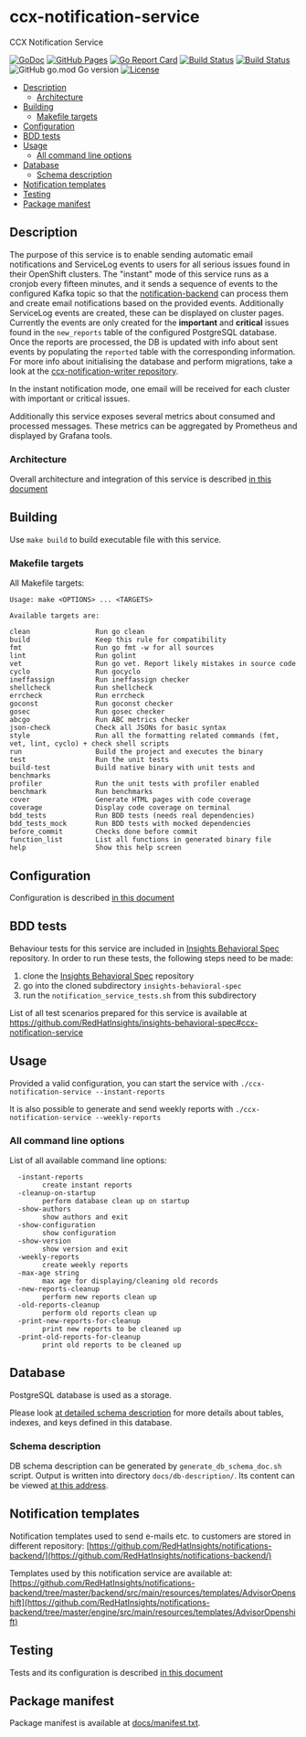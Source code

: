 # ccx-notification-service
CCX Notification Service

[![GoDoc](https://godoc.org/github.com/RedHatInsights/ccx-notification-service?status.svg)](https://godoc.org/github.com/RedHatInsights/ccx-notification-service)
[![GitHub Pages](https://img.shields.io/badge/%20-GitHub%20Pages-informational)](https://redhatinsights.github.io/ccx-notification-service/)
[![Go Report Card](https://goreportcard.com/badge/github.com/RedHatInsights/ccx-notification-service)](https://goreportcard.com/report/github.com/RedHatInsights/ccx-notification-service)
[![Build Status](https://ci.ext.devshift.net/buildStatus/icon?job=RedHatInsights-ccx-notification-service-gh-build-master)](https://ci.ext.devshift.net/job/RedHatInsights-ccx-notification-service-gh-build-master/)
[![Build Status](https://travis-ci.com/RedHatInsights/ccx-notification-service.svg?branch=master)](https://travis-ci.com/RedHatInsights/ccx-notification-service)
![GitHub go.mod Go version](https://img.shields.io/github/go-mod/go-version/RedHatInsights/ccx-notification-service)
[![License](https://img.shields.io/badge/license-Apache-blue)](https://github.com/RedHatInsights/ccx-notification-service/blob/master/LICENSE)

<!-- vim-markdown-toc GFM -->

* [Description](#description)
    * [Architecture](#architecture)
* [Building](#building)
    * [Makefile targets](#makefile-targets)
* [Configuration](#configuration)
* [BDD tests](#bdd-tests)
* [Usage](#usage)
    * [All command line options](#all-command-line-options)
* [Database](#database)
    * [Schema description](#schema-description)
* [Notification templates](#notification-templates)
* [Testing](#testing)
* [Package manifest](#package-manifest)

<!-- vim-markdown-toc -->

## Description

The purpose of this service is to enable sending automatic email notifications
and ServiceLog events to users for all serious issues found in their OpenShift
clusters. The "instant" mode of this service runs as a cronjob every fifteen
minutes, and it sends a sequence of events to the configured Kafka topic so
that the
[notification-backend](https://github.com/RedHatInsights/notifications-backend)
can process them and create email notifications based on the provided events.
Additionally ServiceLog events are created, these can be displayed on cluster
pages. Currently the events are only created for the **important** and
**critical** issues found in the `new_reports` table of the configured
PostgreSQL database. Once the reports are processed, the DB is updated with
info about sent events by populating the `reported` table with the
corresponding information. For more info about initialising the database and
perform migrations, take a look at the [ccx-notification-writer
repository](https://github.com/RedHatInsights/ccx-notification-writer).

In the instant notification mode, one email will be received for each cluster
with important or critical issues.

Additionally this service exposes several metrics about consumed and
processed messages. These metrics can be aggregated by Prometheus and
displayed by Grafana tools.

### Architecture

Overall architecture and integration of this service is described
[in this document](https://redhatinsights.github.io/ccx-notification-service/architecture.html)

## Building

Use `make build` to build executable file with this service.

### Makefile targets

All Makefile targets:

```
Usage: make <OPTIONS> ... <TARGETS>

Available targets are:

clean                Run go clean
build                Keep this rule for compatibility
fmt                  Run go fmt -w for all sources
lint                 Run golint
vet                  Run go vet. Report likely mistakes in source code
cyclo                Run gocyclo
ineffassign          Run ineffassign checker
shellcheck           Run shellcheck
errcheck             Run errcheck
goconst              Run goconst checker
gosec                Run gosec checker
abcgo                Run ABC metrics checker
json-check           Check all JSONs for basic syntax
style                Run all the formatting related commands (fmt, vet, lint, cyclo) + check shell scripts
run                  Build the project and executes the binary
test                 Run the unit tests
build-test           Build native binary with unit tests and benchmarks
profiler             Run the unit tests with profiler enabled
benchmark            Run benchmarks
cover                Generate HTML pages with code coverage
coverage             Display code coverage on terminal
bdd_tests            Run BDD tests (needs real dependencies)
bdd_tests_mock       Run BDD tests with mocked dependencies
before_commit        Checks done before commit
function_list        List all functions in generated binary file
help                 Show this help screen
```

## Configuration

Configuration is described
[in this document](https://redhatinsights.github.io/ccx-notification-service/configuration.html)

## BDD tests

Behaviour tests for this service are included in [Insights Behavioral
Spec](https://github.com/RedHatInsights/insights-behavioral-spec) repository.
In order to run these tests, the following steps need to be made:

1. clone the [Insights Behavioral Spec](https://github.com/RedHatInsights/insights-behavioral-spec) repository
1. go into the cloned subdirectory `insights-behavioral-spec`
1. run the `notification_service_tests.sh` from this subdirectory

List of all test scenarios prepared for this service is available at
<https://github.com/RedHatInsights/insights-behavioral-spec#ccx-notification-service>

## Usage

Provided a valid configuration, you can start the service with `./ccx-notification-service --instant-reports` 

It is also possible to generate and send weekly reports with `./ccx-notification-service --weekly-reports`

### All command line options

List of all available command line options:

```
  -instant-reports
        create instant reports
  -cleanup-on-startup
        perform database clean up on startup
  -show-authors
        show authors and exit
  -show-configuration
        show configuration
  -show-version
        show version and exit
  -weekly-reports
        create weekly reports
  -max-age string
        max age for displaying/cleaning old records
  -new-reports-cleanup
        perform new reports clean up
  -old-reports-cleanup
        perform old reports clean up
  -print-new-reports-for-cleanup
        print new reports to be cleaned up
  -print-old-reports-for-cleanup
        print old reports to be cleaned up
```

## Database

PostgreSQL database is used as a storage.

Please look [at detailed schema
description](https://redhatinsights.github.io/ccx-notification-service/db-description/)
for more details about tables, indexes, and keys defined in this database.

### Schema description

DB schema description can be generated by `generate_db_schema_doc.sh` script.
Output is written into directory `docs/db-description/`. Its content can be
viewed [at this
address](https://redhatinsights.github.io/ccx-notification-service/db-description/).

## Notification templates

Notification templates used to send e-mails etc. to customers are stored in different repository:
[https://github.com/RedHatInsights/notifications-backend/](https://github.com/RedHatInsights/notifications-backend/)

Templates used by this notification service are available at:
[https://github.com/RedHatInsights/notifications-backend/tree/master/backend/src/main/resources/templates/AdvisorOpenshift](https://github.com/RedHatInsights/notifications-backend/tree/master/engine/src/main/resources/templates/AdvisorOpenshift)

## Testing

Tests and its configuration is described [in this document](https://redhatinsights.github.io/ccx-notification-service/testing.html)

## Package manifest

Package manifest is available at [docs/manifest.txt](docs/manifest.txt).
